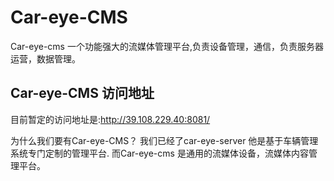 # Car-eye-CMS

Car-eye-cms 一个功能强大的流媒体管理平台,负责设备管理，通信，负责服务器运营，数据管理。

## Car-eye-CMS 访问地址

目前暂定的访问地址是:http://39.108.229.40:8081/

为什么我们要有Car-eye-CMS？
我们已经了car-eye-server 他是基于车辆管理系统专门定制的管理平台. 而Car-eye-cms 是通用的流媒体设备，流媒体内容管理平台。
